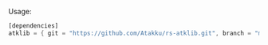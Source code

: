 Usage:
```rust
[dependencies]
atklib = { git = "https://github.com/Atakku/rs-atklib.git", branch = "main" }
```
